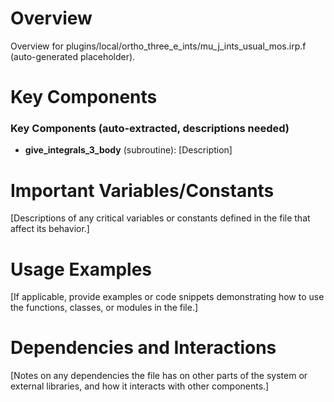 # Overview

Overview for plugins/local/ortho_three_e_ints/mu_j_ints_usual_mos.irp.f (auto-generated placeholder).

# Key Components

### Key Components (auto-extracted, descriptions needed)
- **give_integrals_3_body** (subroutine): [Description]

# Important Variables/Constants

[Descriptions of any critical variables or constants defined in the file that affect its behavior.]

# Usage Examples

[If applicable, provide examples or code snippets demonstrating how to use the functions, classes, or modules in the file.]

# Dependencies and Interactions

[Notes on any dependencies the file has on other parts of the system or external libraries, and how it interacts with other components.]
